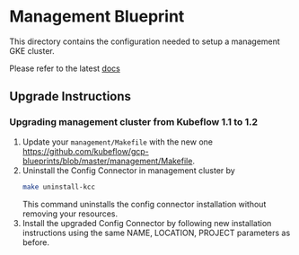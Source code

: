# Management Blueprint

This directory contains the configuration needed to setup a management GKE cluster.

Please refer to the latest [docs](https://master.kubeflow.org/docs/gke/deploy/management-setup/)

## Upgrade Instructions

### Upgrading management cluster from Kubeflow 1.1 to 1.2

1. Update your `management/Makefile` with the new one https://github.com/kubeflow/gcp-blueprints/blob/master/management/Makefile.
2. Uninstall the Config Connector in management cluster by
    ```bash
    make uninstall-kcc
    ```
    This command uninstalls the config connector installation without removing your resources.
3. Install the upgraded Config Connector by following new installation instructions using the same NAME, LOCATION, PROJECT parameters as before.
